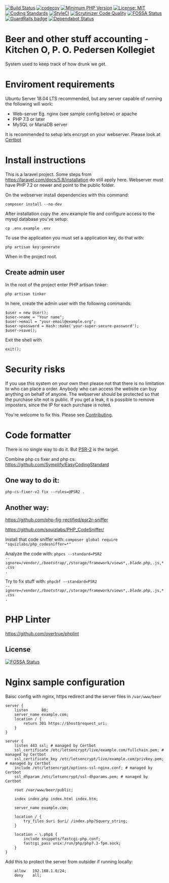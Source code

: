 [![Build Status](https://travis-ci.com/eKristensen/beer.svg?branch=master)](https://travis-ci.com/eKristensen/beer)
[![codecov](https://codecov.io/gh/eKristensen/beer/branch/master/graph/badge.svg)](https://codecov.io/gh/eKristensen/beer)
[![Minimum PHP Version](http://img.shields.io/badge/php-%3E%3D%207.3-8892BF.svg)](https://php.net/)
[![License: MIT](https://img.shields.io/badge/License-MIT-green.svg)](LICENSE)
[![Coding Standards](https://img.shields.io/badge/cs-PSR--2-yellow.svg)](https://www.php-fig.org/psr/psr-2/)
[![StyleCI](https://github.styleci.io/repos/123131937/shield?branch=master)](https://github.styleci.io/repos/123131937)
[![Scrutinizer Code Quality](https://scrutinizer-ci.com/g/eKristensen/beer/badges/quality-score.png?b=master)](https://scrutinizer-ci.com/g/eKristensen/beer/?branch=master)
[![FOSSA Status](https://app.fossa.io/api/projects/git%2Bgithub.com%2FeKristensen%2Fbeer.svg?type=shield)](https://app.fossa.io/projects/git%2Bgithub.com%2FeKristensen%2Fbeer?ref=badge_shield)
[![GuardRails badge](https://badges.guardrails.io/eKristensen/beer.svg?token=a8b10a6c14e10ac8c0c450b1c0af5ae2cc146cb95722d7e15ee2bf5655d3a199)](https://dashboard.guardrails.io/default/gh/eKristensen/beer)
[![Dependabot Status](https://api.dependabot.com/badges/status?host=github&repo=eKristensen/beer)](https://dependabot.com)

# Beer and other stuff accounting - Kitchen O, P. O. Pedersen Kollegiet

System used to keep track of how drunk we get.

# Enviroment requirements

Ubuntu Server 18.04 LTS recommended, but any server capable of running the following will work:

* Web-server Eg. nginx (see sample config below) or apache
* PHP 7.3 or later
* MySQL or MariaDB server

It is recommended to setup lets encrypt on your webserver. Please look at [Certbot](https://certbot.eff.org/)

# Install instructions

This is a laravel project. Some steps from https://laravel.com/docs/5.8/installation do still apply here. Webserver must have PHP 7.2 or newer and point to the public folder.

On the webserver install dependencies with this command:

<code>composer install --no-dev</code> 

After installation copy the .env.example file and configure access to the mysql database you've setup:

<code>cp .env.example .env</code>

To use the application you must set a application key, do that with:

<code>php artisan key:generate</code>

When in the project root.

## Create admin user

In the root of the project enter PHP artisan tinker:

    php artisan tinker

In here, create the admin user with the following commands:

    $user = new User();
    $user->name = "Your name";
    $user->email = "your-email@example.org";
    $user->password = Hash::make('your-super-secure-password');
    $user->save();

Exit the shell with

    exit();

# Security risks

If you use this system on your own then please not that there is no limitation to who can place a order. Anybody who can access the website can buy anything on behalf of anyone. The webserver should be protected so that the purchase site not is public. If you get a leak, it is possible to remove imposters, since the IP for each purchase is noted.

You're welcome to fix this. Please see [Contributing](CONTRIBUTING.md).

# Code formatter

There is no single way to do it. But [PSR-2](https://www.php-fig.org/psr/psr-2/) is the target.

Combine php cs fixer and php cs: https://github.com/Symplify/EasyCodingStandard

## One way to do it:

<code>php-cs-fixer-v2 fix --rules=@PSR2 .</code>

## Another way:

https://github.com/php-fig-rectified/psr2r-sniffer

https://github.com/squizlabs/PHP_CodeSniffer/

Install that code sniffer with: <code>composer global require "squizlabs/php_codesniffer=*"</code>

Analyze the code with:
<code>phpcs --standard=PSR2 --ignore=/vendor/*,/bootstrap/*,/storage/framework/views*,*.blade.php,*.js,*.css .</code>

Try to fix stuff with:
<code>phpcbf --standard=PSR2 --ignore=/vendor/*,/bootstrap/*,/storage/framework/views*,*.blade.php,*.js,*.css .</code>

# PHP Linter

https://github.com/overtrue/phplint


## License
[![FOSSA Status](https://app.fossa.io/api/projects/git%2Bgithub.com%2FeKristensen%2Fbeer.svg?type=large)](https://app.fossa.io/projects/git%2Bgithub.com%2FeKristensen%2Fbeer?ref=badge_large)

# Nginx sample configuration

Baisc config with nginx, https redirect and the server files in <code>/var/www/beer</code>

    server {
        listen      80;
        server_name example.com;
        location / {
            return 301 https://$host$request_uri;
        }
    }

    server {
        listen 443 ssl; # managed by Certbot
        ssl_certificate /etc/letsencrypt/live/example.com/fullchain.pem; # managed by Certbot
        ssl_certificate_key /etc/letsencrypt/live/example.com/privkey.pem; # managed by Certbot
        include /etc/letsencrypt/options-ssl-nginx.conf; # managed by Certbot
        ssl_dhparam /etc/letsencrypt/ssl-dhparams.pem; # managed by Certbot

        root /var/www/beer/public;

        index index.php index.html index.htm;

        server_name example.com;

        location / {
            try_files $uri $uri/ /index.php?$query_string;
        }

        location ~ \.php$ {
            include snippets/fastcgi-php.conf;
            fastcgi_pass unix:/run/php/php7.3-fpm.sock;
        }
    }

Add this to protect the server from outsider if running locally:


        allow   192.168.1.0/24;
        deny    all;
